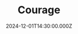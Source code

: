 ---
video:
  type: vimeo
  id: 1035064998
speaker:
  permalink: bart-wilkins
  name: Bart Wilkins
title: Courage
image: https://i.imgur.com/Gqks5OS.png
date: 2024-12-01T14:30:00.000Z
---